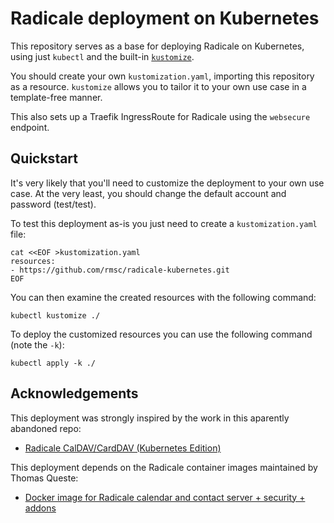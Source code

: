 # Radicale deployment on Kubernetes

This repository serves as a base for deploying Radicale on Kubernetes,
using just `kubectl` and the built-in
[`kustomize`](https://kubectl.docs.kubernetes.io/installation/kustomize/).

You should create your own `kustomization.yaml`, importing this repository
as a resource. `kustomize` allows you to tailor it to your own use case in
a template-free manner.

This also sets up a Traefik IngressRoute for Radicale using the `websecure` endpoint.


## Quickstart

It's very likely that you'll need to customize the deployment to your own use case.
At the very least, you should change the default account and password (test/test).

To test this deployment as-is you just need to create a `kustomization.yaml` file:

```
cat <<EOF >kustomization.yaml
resources:
- https://github.com/rmsc/radicale-kubernetes.git
EOF

```

You can then examine the created resources with the following command:

```
kubectl kustomize ./
```

To deploy the customized resources you can use the following command (note the `-k`):

```
kubectl apply -k ./
```

## Acknowledgements

This deployment was strongly inspired by the work in this aparently abandoned repo:

- [Radicale CalDAV/CardDAV (Kubernetes Edition)](https://github.com/h3ndrk/radicale-k8s)

This deployment depends on the Radicale container images maintained by Thomas Queste:

- [Docker image for Radicale calendar and contact server + security + addons](https://github.com/tomsquest/docker-radicale)
